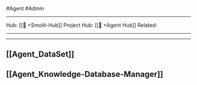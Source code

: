 #Agent #Admin
___
Hub: [[🎯 +Smolit-Hub]]
Project Hub: [[🎯 +Agent Hub]]
Related: 
___
___


## **[[Agent_DataSet]]**
## **[[Agent_Knowledge-Database-Manager]]**

